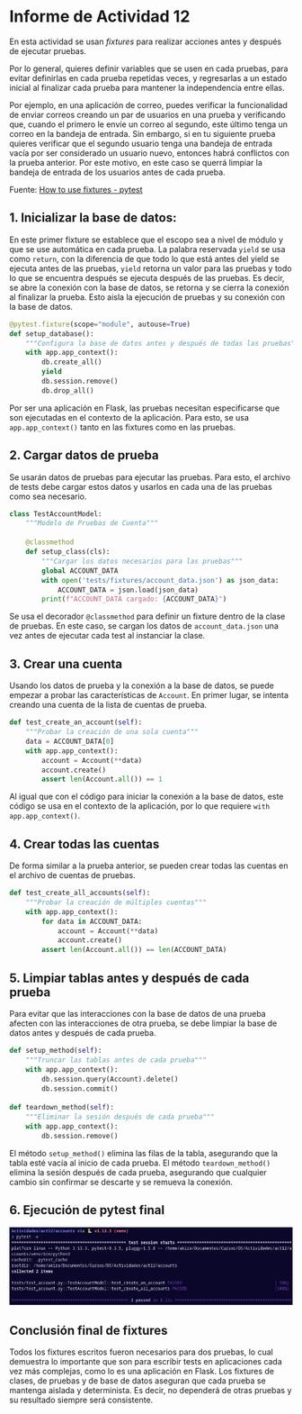 # Informe de Actividad 12

En esta actividad se usan *fixtures* para realizar acciones antes y después de ejecutar pruebas. 

Por lo general, quieres definir variables que se usen en cada pruebas, para evitar definirlas en cada prueba repetidas veces, y regresarlas a un estado inicial al finalizar cada prueba para mantener la independencia entre ellas. 

Por ejemplo, en una aplicación de correo, puedes verificar la funcionalidad de enviar correos creando un par de usuarios en una prueba y verificando que, cuando el primero le envíe un correo al segundo, este último tenga un correo en la bandeja de entrada. Sin embargo, si en tu siguiente prueba quieres verificar que el segundo usuario tenga una bandeja de entrada vacía por ser considerado un usuario nuevo, entonces habrá conflictos con la prueba anterior. Por este motivo, en este caso se querrá limpiar la bandeja de entrada de los usuarios antes de cada prueba.

Fuente: [How to use fixtures - pytest](https://docs.pytest.org/en/7.1.x/how-to/fixtures.html) 

## 1. Inicializar la base de datos:

En este primer fixture se establece que el escopo sea a nivel de módulo y que se use automática en cada prueba. La palabra reservada `yield` se usa como `return`, con la diferencia de que todo lo que está antes del yield se ejecuta antes de las pruebas, `yield` retorna un valor para las pruebas y todo lo que se encuentra después se ejecuta después de las pruebas. Es decir, se abre la conexión con la base de datos, se retorna y se cierra la conexión al finalizar la prueba. Esto aisla la ejecución de pruebas y su conexión con la base de datos.

```python
@pytest.fixture(scope="module", autouse=True)
def setup_database():
    """Configura la base de datos antes y después de todas las pruebas"""
    with app.app_context():
        db.create_all()
        yield
        db.session.remove()
        db.drop_all()
```

Por ser una aplicación en Flask, las pruebas necesitan especificarse que son ejecutadas en el contexto de la aplicación. Para esto, se usa `app.app_context()` tanto en las fixtures como en las pruebas.

## 2. Cargar datos de prueba

Se usarán datos de pruebas para ejecutar las pruebas. Para esto, el archivo de tests debe cargar estos datos y usarlos en cada una de las pruebas como sea necesario.

```python
class TestAccountModel:
    """Modelo de Pruebas de Cuenta"""

    @classmethod
    def setup_class(cls):
        """Cargar los datos necesarios para las pruebas"""
        global ACCOUNT_DATA
        with open('tests/fixtures/account_data.json') as json_data:
            ACCOUNT_DATA = json.load(json_data)
        print(f"ACCOUNT_DATA cargado: {ACCOUNT_DATA}")
```

Se usa el decorador `@classmethod` para definir un fixture dentro de la clase de pruebas. En este caso, se cargan los datos de `account_data.json` una vez antes de ejecutar cada test al instanciar la clase.

## 3. Crear una cuenta

Usando los datos de prueba y la conexión a la base de datos, se puede empezar a probar las características de `Account`. En primer lugar, se intenta creando una cuenta de la lista de cuentas de prueba.

```python
def test_create_an_account(self):
    """Probar la creación de una sola cuenta"""
    data = ACCOUNT_DATA[0]
    with app.app_context():
        account = Account(**data)
        account.create()
        assert len(Account.all()) == 1
```

Al igual que con el código para iniciar la conexión a la base de datos, este código se usa en el contexto de la aplicación, por lo que requiere `with app.app_context()`.

## 4. Crear todas las cuentas

De forma similar a la prueba anterior, se pueden crear todas las cuentas en el archivo de cuentas de pruebas.

```python
def test_create_all_accounts(self):
    """Probar la creación de múltiples cuentas"""
    with app.app_context():
        for data in ACCOUNT_DATA:
            account = Account(**data)
            account.create()
        assert len(Account.all()) == len(ACCOUNT_DATA)
```

## 5. Limpiar tablas antes y después de cada prueba

Para evitar que las interacciones con la base de datos de una prueba afecten con las interacciones de otra prueba, se debe limpiar la base de datos antes y después de cada prueba.

```python
def setup_method(self):
    """Truncar las tablas antes de cada prueba"""
    with app.app_context():
        db.session.query(Account).delete()
        db.session.commit()

def teardown_method(self):
    """Eliminar la sesión después de cada prueba"""
    with app.app_context():
        db.session.remove()
```

El método `setup_method()` elimina las filas de la tabla, asegurando que la tabla esté vacía al inicio de cada prueba. El método `teardown_method()` elimina la sesión después de cada prueba, asegurando que cualquier cambio sin confirmar se descarte y se remueva la conexión.

## 6. Ejecución de pytest final

![](../resources/img/A12_1.png)

## Conclusión final de fixtures

Todos los fixtures escritos fueron necesarios para dos pruebas, lo cual demuestra lo importante que son para escribir tests en aplicaciones cada vez más complejas, como lo es una aplicación en Flask. Los fixtures de clases, de pruebas y de base de datos aseguran que cada prueba se mantenga aislada y determinista. Es decir, no dependerá de otras pruebas y su resultado siempre será consistente.
